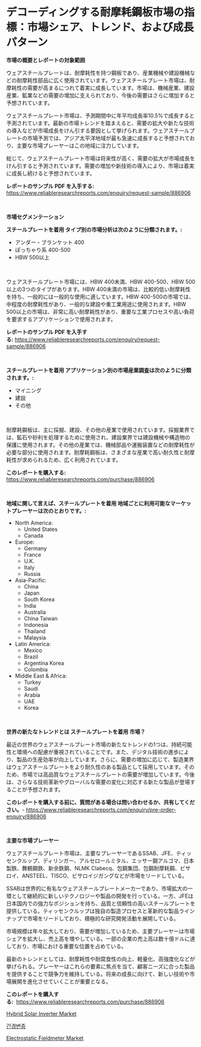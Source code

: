 <p><h1>デコーディングする耐摩耗鋼板市場の指標：市場シェア、トレンド、および成長パターン</h1></p><p><strong>市場の概要とレポートの対象範囲</strong></p>
<p><p>ウェアスチールプレートは、耐摩耗性を持つ鋼板であり、産業機械や建設機械などの耐摩耗性部品に広く使用されています。ウェアスチールプレート市場は、耐摩耗性の需要が高まるにつれて着実に成長しています。市場は、機械産業、建設産業、鉱業などの需要の増加に支えられており、今後の需要はさらに増加すると予想されています。</p><p>ウェアスチールプレート市場は、予測期間中に年平均成長率10.5%で成長すると予測されています。最新の市場トレンドを踏まえると、需要の拡大や新たな技術の導入などが市場成長をけん引する要因として挙げられます。ウェアスチールプレートの市場予測では、アジア太平洋地域が最も急速に成長すると予想されており、主要な市場プレーヤーはこの地域に注力しています。</p><p>総じて、ウェアスチールプレート市場は将来性が高く、需要の拡大が市場成長をけん引すると予測されています。需要の増加や新技術の導入により、市場は着実に成長し続けると予想されています。</p></p>
<p><strong>レポートのサンプル PDF を入手する:</strong> <a href="https://www.reliableresearchreports.com/enquiry/request-sample/886906">https://www.reliableresearchreports.com/enquiry/request-sample/886906</a></p>
<p>&nbsp;</p>
<p><strong>市場セグメンテーション</strong></p>
<p><strong>スチールプレートを着用 タイプ別の市場分析は次のように分類されます。:</strong></p>
<p><ul><li>アンダー・ブランケット 400</li><li>ぽっちゃり系 400-500</li><li>HBW 500以上</li></ul></p>
<p>&nbsp;</p>
<p><p>ウェアスチールプレート市場には、HBW 400未満、HBW 400-500、HBW 500以上の3つのタイプがあります。HBW 400未満の市場は、比較的低い耐摩耗性を持ち、一般的には一般的な使用に適しています。HBW 400-500の市場では、中程度の耐摩耗性があり、一般的な建設や重工業用途に使用されます。HBW 500以上の市場は、非常に高い耐摩耗性があり、重要な工業プロセスや高い負荷を要求するアプリケーションで使用されます。</p></p>
<p><strong>レポートのサンプル PDF を入手する:</strong>&nbsp;<a href="https://www.reliableresearchreports.com/enquiry/request-sample/886906">https://www.reliableresearchreports.com/enquiry/request-sample/886906</a></p>
<p>&nbsp;</p>
<p><strong> スチールプレートを着用 アプリケーション別の市場産業調査は次のように分類されます。:</strong></p>
<p><ul><li>マイニング</li><li>建設</li><li>その他</li></ul></p>
<p>&nbsp;</p>
<p><p>耐摩耗鋼板は、主に採掘、建設、その他の産業で使用されています。採掘業界では、鉱石や砂利を処理するために使用され、建設業界では建設機械や構造物の保護に使用されます。その他の産業では、機械部品や運搬装置などの耐摩耗性が必要な部分に使用されます。耐摩耗鋼板は、さまざまな産業で高い耐久性と耐摩耗性が求められるため、広く利用されています。</p></p>
<p><strong>このレポートを購入する:</strong>&nbsp; <a href="https://www.reliableresearchreports.com/purchase/886906">https://www.reliableresearchreports.com/purchase/886906</a></p>
<p>&nbsp;</p>
<p><strong>地域に関して言えば、スチールプレートを着用 地域ごとに利用可能なマーケットプレーヤーは次のとおりです。:</strong></p>
<p><ul>
    <li>
        North America:
        <ul>
            <li>United States</li>
            <li>Canada</li>
        </ul>
    </li>
    <li>
        Europe:
        <ul>
            <li>Germany</li>
            <li>France</li>
            <li>U.K.</li>
            <li>Italy</li>
            <li>Russia</li>
        </ul>
    </li>
    <li>
        Asia-Pacific:
        <ul>
            <li>China</li>
            <li>Japan</li>
            <li>South Korea</li>
            <li>India</li>
            <li>Australia</li>
            <li>China Taiwan</li>
            <li>Indonesia</li>
            <li>Thailand</li>
            <li>Malaysia</li>
        </ul>
    </li>
    <li>
        Latin America:
        <ul>
            <li>Mexico</li>
            <li>Brazil</li>
            <li>Argentina Korea</li>
            <li>Colombia</li>
        </ul>
    </li>
    <li>
        Middle East & Africa:
        <ul>
            <li>Turkey</li>
            <li>Saudi</li>
            <li>Arabia</li>
            <li>UAE</li>
            <li>Korea</li>
        </ul>
    </li>
    </ul></p>
<p>&nbsp;</p>
<p><strong>世界の新たなトレンドとは スチールプレートを着用 市場？</strong></p>
<p><p>最近の世界のウェアスチールプレート市場の新たなトレンドの1つは、持続可能性と環境への配慮が重視されていることです。また、デジタル技術の進歩により、製品の生産効率が向上しています。さらに、需要の増加に応じて、製造業界はウェアスチールプレートをより耐久性のある製品として採用しています。そのため、市場では高品質なウェアスチールプレートの需要が増加しています。今後は、さらなる技術革新やグローバルな需要の変化に対応する新たな製品が登場することが予想されます。</p></p>
<p><strong>このレポートを購入する前に、質問がある場合は問い合わせるか、共有してください。</strong>- <a href="https://www.reliableresearchreports.com/enquiry/pre-order-enquiry/886906">https://www.reliableresearchreports.com/enquiry/pre-order-enquiry/886906</a></p>
<p>&nbsp;</p>
<p><strong>主要な市場プレーヤー</strong></p>
<p><p>ウェアスチールプレート市場は、主要なプレーヤーであるSSAB、JFE、ティッセンクルップ、ディリンガー、アルセロールミタル、エッサー鋼アルゴマ、日本製鉄、舞鶴鋼鉄、新余鉄鋼、NLMK Clabecq、包鋼集団、包鋼耐摩耗鋼、ビサロイ、ANSTEEL、TISCO、ビサロイジガングなどが市場をリードしている。</p><p>SSABは世界的に有名なウェアスチールプレートメーカーであり、市場拡大の一環として継続的に新しいテクノロジーや製品の開発を行っている。一方、JFEは日本国内での強力なポジションを持ち、品質と信頼性の高いスチールプレートを提供している。ティッセンクルップは独自の製造プロセスと革新的な製品ラインナップで市場をリードしており、積極的な研究開発活動を展開している。</p><p>市場規模は年々拡大しており、需要が増加しているため、主要プレーヤーは市場シェアを拡大し、売上高を増やしている。一部の企業の売上高は数十億ドルに達しており、市場における重要な位置を占めている。</p><p>最新のトレンドとしては、耐摩耗性や耐腐食性の向上、軽量化、高強度化などが挙げられる。プレーヤーはこれらの要素に焦点を当て、顧客ニーズに合った製品を提供することで競争力を維持している。将来の成長に向けて、新しい技術や市場展開を進化させていくことが重要となる。</p></p>
<p><strong>このレポートを購入する:</strong>&nbsp;&nbsp;<a href="https://www.reliableresearchreports.com/purchase/886906">https://www.reliableresearchreports.com/purchase/886906</a></p>
<p><p><a href="https://github.com/shotows/Market-Research-Report-List-2/blob/main/hybrid-solar-inverter-market.md">Hybrid Solar Inverter Market</a></p><p><a href="https://github.com/darrellockm3ytan895656/Market-Research-Report-List-1/blob/main/305203615040.md">간경변증</a></p><p><a href="https://github.com/beatblasta/Market-Research-Report-List-2/blob/main/electrostatic-fieldmeter-market.md">Electrostatic Fieldmeter Market</a></p></p>